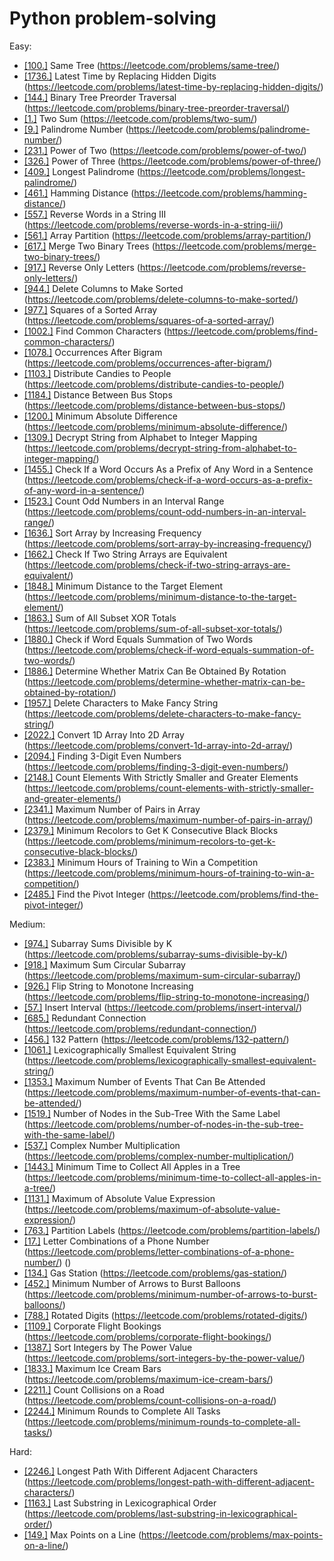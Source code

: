 # Python problem-solving

Easy:
- [[100.]](leetcode/100.py) Same Tree (https://leetcode.com/problems/same-tree/)
- [[1736.]](leetcode/1736.py) Latest Time by Replacing Hidden Digits (https://leetcode.com/problems/latest-time-by-replacing-hidden-digits/)
- [[144.]](leetcode/144.py) Binary Tree Preorder Traversal (https://leetcode.com/problems/binary-tree-preorder-traversal/)
- [[1.]](leetcode/1.py) Two Sum (https://leetcode.com/problems/two-sum/)
- [[9.]](leetcode/9.py) Palindrome Number (https://leetcode.com/problems/palindrome-number/)
- [[231.]](leetcode/231.py) Power of Two (https://leetcode.com/problems/power-of-two/)
- [[326.]](leetcode/326.py) Power of Three (https://leetcode.com/problems/power-of-three/)
- [[409.]](leetcode/409.py) Longest Palindrome (https://leetcode.com/problems/longest-palindrome/)
- [[461.]](leetcode/461.py) Hamming Distance (https://leetcode.com/problems/hamming-distance/)
- [[557.]](leetcode/557.py) Reverse Words in a String III (https://leetcode.com/problems/reverse-words-in-a-string-iii/)
- [[561.]](leetcode/561.py) Array Partition (https://leetcode.com/problems/array-partition/)
- [[617.]](leetcode/617.py) Merge Two Binary Trees (https://leetcode.com/problems/merge-two-binary-trees/)
- [[917.]](leetcode/917.py) Reverse Only Letters (https://leetcode.com/problems/reverse-only-letters/)
- [[944.]](leetcode/944.py) Delete Columns to Make Sorted (https://leetcode.com/problems/delete-columns-to-make-sorted/)
- [[977.]](leetcode/977.py) Squares of a Sorted Array (https://leetcode.com/problems/squares-of-a-sorted-array/)
- [[1002.]](leetcode/1002.py) Find Common Characters (https://leetcode.com/problems/find-common-characters/)
- [[1078.]](leetcode/1078.py) Occurrences After Bigram (https://leetcode.com/problems/occurrences-after-bigram/)
- [[1103.]](leetcode/1103.py) Distribute Candies to People (https://leetcode.com/problems/distribute-candies-to-people/)
- [[1184.]](leetcode/1184.py) Distance Between Bus Stops (https://leetcode.com/problems/distance-between-bus-stops/)
- [[1200.]](leetcode/1200.py) Minimum Absolute Difference (https://leetcode.com/problems/minimum-absolute-difference/)
- [[1309.]](leetcode/1309.py) Decrypt String from Alphabet to Integer Mapping (https://leetcode.com/problems/decrypt-string-from-alphabet-to-integer-mapping/)
- [[1455.]](leetcode/1455.py) Check If a Word Occurs As a Prefix of Any Word in a Sentence (https://leetcode.com/problems/check-if-a-word-occurs-as-a-prefix-of-any-word-in-a-sentence/)
- [[1523.]](leetcode/1523.py) Count Odd Numbers in an Interval Range (https://leetcode.com/problems/count-odd-numbers-in-an-interval-range/)
- [[1636.]](leetcode/1636.py) Sort Array by Increasing Frequency (https://leetcode.com/problems/sort-array-by-increasing-frequency/)
- [[1662.]](leetcode/1662.py) Check If Two String Arrays are Equivalent (https://leetcode.com/problems/check-if-two-string-arrays-are-equivalent/)
- [[1848.]](leetcode/1848.py) Minimum Distance to the Target Element (https://leetcode.com/problems/minimum-distance-to-the-target-element/)
- [[1863.]](leetcode/1863.py) Sum of All Subset XOR Totals (https://leetcode.com/problems/sum-of-all-subset-xor-totals/)
- [[1880.]](leetcode/1880.py) Check if Word Equals Summation of Two Words (https://leetcode.com/problems/check-if-word-equals-summation-of-two-words/)
- [[1886.]](leetcode/1886.py) Determine Whether Matrix Can Be Obtained By Rotation (https://leetcode.com/problems/determine-whether-matrix-can-be-obtained-by-rotation/)
- [[1957.]](leetcode/1957.py) Delete Characters to Make Fancy String (https://leetcode.com/problems/delete-characters-to-make-fancy-string/)
- [[2022.]](leetcode/2022.py) Convert 1D Array Into 2D Array (https://leetcode.com/problems/convert-1d-array-into-2d-array/)
- [[2094.]](leetcode/2094.py) Finding 3-Digit Even Numbers (https://leetcode.com/problems/finding-3-digit-even-numbers/)
- [[2148.]](leetcode/2148.py) Count Elements With Strictly Smaller and Greater Elements (https://leetcode.com/problems/count-elements-with-strictly-smaller-and-greater-elements/)
- [[2341.]](leetcode/2341.py) Maximum Number of Pairs in Array (https://leetcode.com/problems/maximum-number-of-pairs-in-array/)
- [[2379.]](leetcode/2379.py) Minimum Recolors to Get K Consecutive Black Blocks (https://leetcode.com/problems/minimum-recolors-to-get-k-consecutive-black-blocks/)
- [[2383.]](leetcode/2383.py) Minimum Hours of Training to Win a Competition (https://leetcode.com/problems/minimum-hours-of-training-to-win-a-competition/)
- [[2485.]](leetcode/2485.py) Find the Pivot Integer (https://leetcode.com/problems/find-the-pivot-integer/)

Medium:
- [[974.]](leetcode/974.py) Subarray Sums Divisible by K (https://leetcode.com/problems/subarray-sums-divisible-by-k/)
- [[918.]](leetcode/918.py) Maximum Sum Circular Subarray (https://leetcode.com/problems/maximum-sum-circular-subarray/)
- [[926.]](leetcode/926.py) Flip String to Monotone Increasing (https://leetcode.com/problems/flip-string-to-monotone-increasing/)
- [[57.]](leetcode/57.py) Insert Interval (https://leetcode.com/problems/insert-interval/)
- [[685.]](leetcode/684.py) Redundant Connection (https://leetcode.com/problems/redundant-connection/)
- [[456.]](leetcode/456.py) 132 Pattern (https://leetcode.com/problems/132-pattern/)
- [[1061.]](leetcode/1061.py) Lexicographically Smallest Equivalent String (https://leetcode.com/problems/lexicographically-smallest-equivalent-string/)
- [[1353.]](leetcode/1353.py) Maximum Number of Events That Can Be Attended (https://leetcode.com/problems/maximum-number-of-events-that-can-be-attended/)
- [[1519.]](leetcode/1519.py) Number of Nodes in the Sub-Tree With the Same Label (https://leetcode.com/problems/number-of-nodes-in-the-sub-tree-with-the-same-label/)
- [[537.]](leetcode/537.py) Complex Number Multiplication (https://leetcode.com/problems/complex-number-multiplication/)
- [[1443.]](leetcode/1443.py) Minimum Time to Collect All Apples in a Tree (https://leetcode.com/problems/minimum-time-to-collect-all-apples-in-a-tree/)
- [[1131.]](leetcode/1131.py) Maximum of Absolute Value Expression (https://leetcode.com/problems/maximum-of-absolute-value-expression/)
- [[763.]](leetcode/763.py) Partition Labels (https://leetcode.com/problems/partition-labels/)
- [[17.]](leetcode/17.py) Letter Combinations of a Phone Number (https://leetcode.com/problems/letter-combinations-of-a-phone-number/) ()
- [[134.]](leetcode/134.py) Gas Station (https://leetcode.com/problems/gas-station/)
- [[452.]](leetcode/452.py) Minimum Number of Arrows to Burst Balloons (https://leetcode.com/problems/minimum-number-of-arrows-to-burst-balloons/)
- [[788.]](leetcode/788.py) Rotated Digits (https://leetcode.com/problems/rotated-digits/)
- [[1109.]](leetcode/1109.py) Corporate Flight Bookings (https://leetcode.com/problems/corporate-flight-bookings/)
- [[1387.]](leetcode/1387.py) Sort Integers by The Power Value (https://leetcode.com/problems/sort-integers-by-the-power-value/)
- [[1833.]](leetcode/1833.py) Maximum Ice Cream Bars (https://leetcode.com/problems/maximum-ice-cream-bars/)
- [[2211.]](leetcode/2211.py) Count Collisions on a Road (https://leetcode.com/problems/count-collisions-on-a-road/)
- [[2244.]](leetcode/2244.py) Minimum Rounds to Complete All Tasks (https://leetcode.com/problems/minimum-rounds-to-complete-all-tasks/)

Hard:
- [[2246.]](leetcode/2246.py) Longest Path With Different Adjacent Characters (https://leetcode.com/problems/longest-path-with-different-adjacent-characters/)
- [[1163.]](leetcode/1163.py) Last Substring in Lexicographical Order (https://leetcode.com/problems/last-substring-in-lexicographical-order/)
- [[149.]](leetcode/149.py) Max Points on a Line (https://leetcode.com/problems/max-points-on-a-line/)
